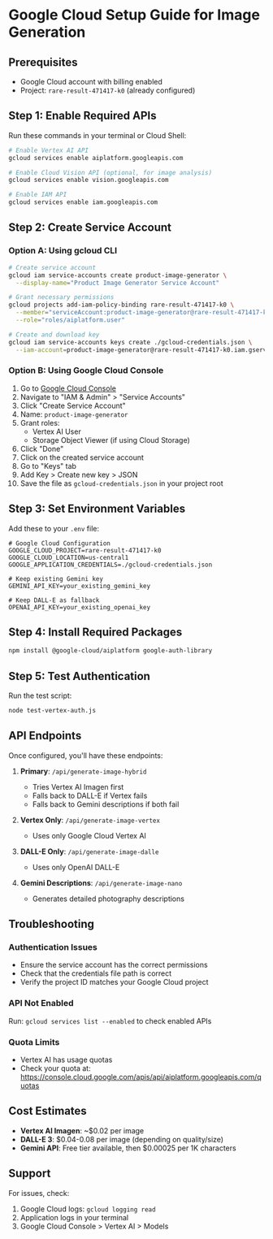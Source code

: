 # Google Cloud Setup Guide for Image Generation

## Prerequisites
- Google Cloud account with billing enabled
- Project: `rare-result-471417-k0` (already configured)

## Step 1: Enable Required APIs

Run these commands in your terminal or Cloud Shell:

```bash
# Enable Vertex AI API
gcloud services enable aiplatform.googleapis.com

# Enable Cloud Vision API (optional, for image analysis)
gcloud services enable vision.googleapis.com

# Enable IAM API
gcloud services enable iam.googleapis.com
```

## Step 2: Create Service Account

### Option A: Using gcloud CLI
```bash
# Create service account
gcloud iam service-accounts create product-image-generator \
  --display-name="Product Image Generator Service Account"

# Grant necessary permissions
gcloud projects add-iam-policy-binding rare-result-471417-k0 \
  --member="serviceAccount:product-image-generator@rare-result-471417-k0.iam.gserviceaccount.com" \
  --role="roles/aiplatform.user"

# Create and download key
gcloud iam service-accounts keys create ./gcloud-credentials.json \
  --iam-account=product-image-generator@rare-result-471417-k0.iam.gserviceaccount.com
```

### Option B: Using Google Cloud Console
1. Go to [Google Cloud Console](https://console.cloud.google.com)
2. Navigate to "IAM & Admin" > "Service Accounts"
3. Click "Create Service Account"
4. Name: `product-image-generator`
5. Grant roles:
   - Vertex AI User
   - Storage Object Viewer (if using Cloud Storage)
6. Click "Done"
7. Click on the created service account
8. Go to "Keys" tab
9. Add Key > Create new key > JSON
10. Save the file as `gcloud-credentials.json` in your project root

## Step 3: Set Environment Variables

Add these to your `.env` file:

```env
# Google Cloud Configuration
GOOGLE_CLOUD_PROJECT=rare-result-471417-k0
GOOGLE_CLOUD_LOCATION=us-central1
GOOGLE_APPLICATION_CREDENTIALS=./gcloud-credentials.json

# Keep existing Gemini key
GEMINI_API_KEY=your_existing_gemini_key

# Keep DALL-E as fallback
OPENAI_API_KEY=your_existing_openai_key
```

## Step 4: Install Required Packages

```bash
npm install @google-cloud/aiplatform google-auth-library
```

## Step 5: Test Authentication

Run the test script:
```bash
node test-vertex-auth.js
```

## API Endpoints

Once configured, you'll have these endpoints:

1. **Primary**: `/api/generate-image-hybrid` 
   - Tries Vertex AI Imagen first
   - Falls back to DALL-E if Vertex fails
   - Falls back to Gemini descriptions if both fail

2. **Vertex Only**: `/api/generate-image-vertex`
   - Uses only Google Cloud Vertex AI

3. **DALL-E Only**: `/api/generate-image-dalle`
   - Uses only OpenAI DALL-E

4. **Gemini Descriptions**: `/api/generate-image-nano`
   - Generates detailed photography descriptions

## Troubleshooting

### Authentication Issues
- Ensure the service account has the correct permissions
- Check that the credentials file path is correct
- Verify the project ID matches your Google Cloud project

### API Not Enabled
Run: `gcloud services list --enabled` to check enabled APIs

### Quota Limits
- Vertex AI has usage quotas
- Check your quota at: https://console.cloud.google.com/apis/api/aiplatform.googleapis.com/quotas

## Cost Estimates

- **Vertex AI Imagen**: ~$0.02 per image
- **DALL-E 3**: $0.04-0.08 per image (depending on quality/size)
- **Gemini API**: Free tier available, then $0.00025 per 1K characters

## Support

For issues, check:
1. Google Cloud logs: `gcloud logging read`
2. Application logs in your terminal
3. Google Cloud Console > Vertex AI > Models